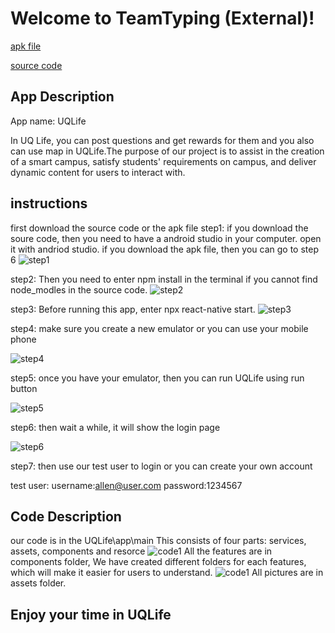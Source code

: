 # Welcome to TeamTyping (External)!

[apk file](https://drive.google.com/file/d/1sPCY7bHaMOCGIvw8SluJ8uSZpnYEnw2P/view?usp=sharing)

[source code](https://drive.google.com/file/d/12P7G17KM0zHwXp4m4GwIbXSnSPDuCGy3/view?usp=sharing)

## App Description
App name: UQLife


In UQ Life, you can post questions and get rewards for them and you also can use map in UQLife.The purpose of our project is to assist in the creation of a smart campus, satisfy students' requirements on campus, and deliver dynamic content for users to interact with.


## instructions

first download the source code or the apk file
step1: if you download the soure code, then you need to have a android studio in your computer. open it with andriod studio. if you download the apk file, then you can go to step 6
![step1](https://i.imgur.com/9Nzqor4.png)




step2: Then you need to enter npm install in the terminal if you cannot find node_modles in the source code. 
![step2](https://i.imgur.com/p6xWIBl.png)




step3: Before running this app, enter npx react-native start.
![step3](https://i.imgur.com/de5kVMG.png)



step4: make sure you create a new emulator or you can use your mobile phone


![step4](https://i.imgur.com/8X9d0ee.png)



step5: once you have your emulator, then you can run UQLife using run button


![step5](https://i.imgur.com/L7lutLv.png)




step6: then wait a while, it will show the login page


![step6](https://i.imgur.com/jNjdSt7.png)


step7: then use our test user to login or you can create your own account

test user:
username:allen@user.com
password:1234567


## Code Description

our code is in the UQLife\app\main
This consists of four parts: services, assets, components and resorce
![code1](https://i.imgur.com/bGYHySD.png)
All the features are in components folder, We have created different folders for each features, which will make it easier for users to understand.
![code1](https://i.imgur.com/PBv2EKf.png)
All pictures are in assets folder. 


## Enjoy your time in UQLife
